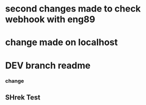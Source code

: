 # second changes made to check webhook with eng89
# change made on localhost 
# DEV branch readme
### change
## SHrek Test

